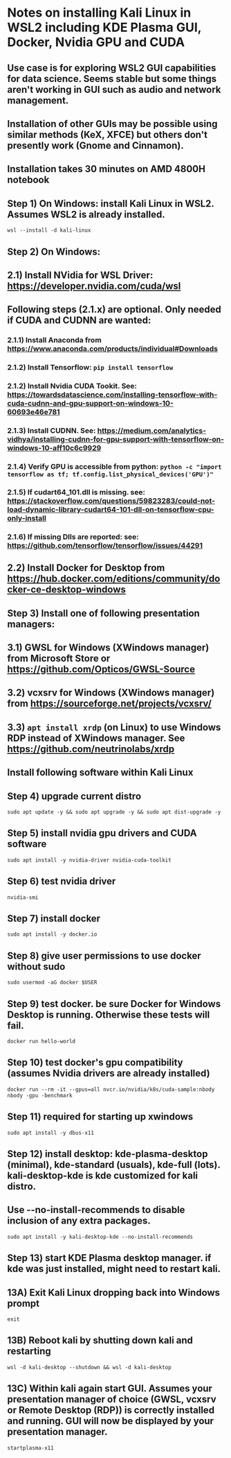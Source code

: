 # Notes on installing Kali Linux in WSL2 including KDE Plasma GUI, Docker, Nvidia GPU and CUDA

## Use case is for exploring WSL2 GUI capabilities for data science. Seems stable but some things aren't working in GUI such as audio and network management. 
## Installation of other GUIs may be possible using similar methods (KeX, XFCE) but others don't presently work (Gnome and Cinnamon).

## Installation takes 30 minutes on AMD 4800H notebook

## Step 1) On Windows: install Kali Linux in WSL2. Assumes WSL2 is already installed.

`wsl --install -d kali-linux`

## Step 2) On Windows:
## 2.1) Install NVidia for WSL Driver: https://developer.nvidia.com/cuda/wsl
## Following steps (2.1.x) are optional. Only needed if CUDA and CUDNN are wanted:
### 2.1.1) Install Anaconda from https://www.anaconda.com/products/individual#Downloads
### 2.1.2) Install Tensorflow: `pip install tensorflow`
### 2.1.2) Install Nvidia CUDA Tookit. See: https://towardsdatascience.com/installing-tensorflow-with-cuda-cudnn-and-gpu-support-on-windows-10-60693e46e781
### 2.1.3) Install CUDNN. See: https://medium.com/analytics-vidhya/installing-cudnn-for-gpu-support-with-tensorflow-on-windows-10-aff10c6c9929
### 2.1.4) Verify GPU is accessible from python: `python -c "import tensorflow as tf; tf.config.list_physical_devices('GPU')"`
### 2.1.5) If cudart64_101.dll is missing. see: https://stackoverflow.com/questions/59823283/could-not-load-dynamic-library-cudart64-101-dll-on-tensorflow-cpu-only-install
### 2.1.6) If missing Dlls are reported: see: https://github.com/tensorflow/tensorflow/issues/44291
## 2.2) Install Docker for Desktop from https://hub.docker.com/editions/community/docker-ce-desktop-windows

## Step 3) Install one of following presentation managers:
## 3.1) GWSL for Windows (XWindows manager) from Microsoft Store or https://github.com/Opticos/GWSL-Source
## 3.2) vcxsrv for Windows (XWindows manager) from https://sourceforge.net/projects/vcxsrv/
## 3.3) `apt install xrdp` (on Linux) to use Windows RDP instead of XWindows manager. See https://github.com/neutrinolabs/xrdp

## Install following software within Kali Linux

## Step 4) upgrade current distro
`sudo apt update -y && sudo apt upgrade -y && sudo apt dist-upgrade -y`

## Step 5) install nvidia gpu drivers and CUDA software
`sudo apt install -y nvidia-driver nvidia-cuda-toolkit`

## Step 6) test nvidia driver
`nvidia-smi`

## Step 7) install docker
`sudo apt install -y docker.io`

## Step 8) give user permissions to use docker without sudo
`sudo usermod -aG docker $USER`

## Step 9) test docker. be sure Docker for Windows Desktop is running. Otherwise these tests will fail.
`docker run hello-world`

## Step 10) test docker's gpu compatibility (assumes Nvidia drivers are already installed)
`docker run --rm -it --gpus=all nvcr.io/nvidia/k8s/cuda-sample:nbody nbody -gpu -benchmark`

## Step 11) required for starting up xwindows
`sudo apt install -y dbus-x11`

## Step 12) install desktop: kde-plasma-desktop (minimal), kde-standard (usuals), kde-full (lots). kali-desktop-kde is kde customized for kali distro.
## Use --no-install-recommends to disable inclusion of any extra packages.
`sudo apt install -y kali-desktop-kde --no-install-recommends`

## Step 13) start KDE Plasma desktop manager. if kde was just installed, might need to restart kali.
## 13A) Exit Kali Linux dropping back into Windows prompt
`exit`
## 13B) Reboot kali by shutting down kali and restarting
`wsl -d kali-desktop --shutdown && wsl -d kali-desktop`
## 13C) Within kali again start GUI. Assumes your presentation manager of choice (GWSL, vcxsrv or Remote Desktop (RDP)) is correctly installed and running. GUI will now be displayed by your presentation manager.
`startplasma-x11`

